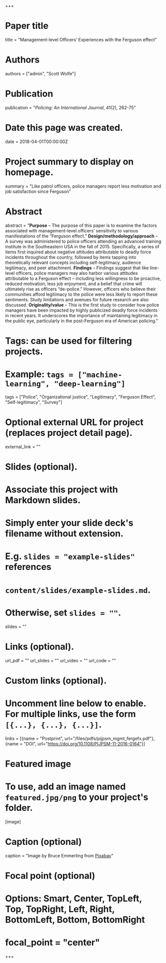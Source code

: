 +++
# Paper title
title = "Management-level Officers’ Experiences with the Ferguson effect"

# Authors
authors = ["admin", "Scott Wolfe"]

# Publication
publication = "*Policing: An International Journal*, 41(2), 262-75"

# Date this page was created.
date = 2018-04-01T00:00:00Z

# Project summary to display on homepage.
summary = "Like patrol officers, police managers report less motivation and job satisfaction since Ferguson"

# Abstract
abstract = "**Purpose** – The purpose of this paper is to examine the factors associated with management-level officers’ sensitivity to various manifestations of the “Ferguson effect.” **Design/methodology/approach** – A survey was administered to police officers attending an advanced training institute in the Southeastern USA in the fall of 2015. Specifically, a series of items first inquired about negative attitudes attributable to deadly force incidents throughout the country, followed by items tapping into theoretically relevant concepts including self-legitimacy, audience legitimacy, and peer attachment. **Findings** – Findings suggest that like line-level officers, police managers may also harbor various attitudes attributable to a Ferguson effect – including less willingness to be proactive, reduced motivation, less job enjoyment, and a belief that crime will ultimately rise as officers “de-police.” However, officers who believe their communities afford legitimacy to the police were less likely to report these sentiments. Study limitations and avenues for future research are also discussed. **Originality/value** – This is the first study to consider how police managers have been impacted by highly publicized deadly force incidents in recent years. It underscores the importance of maintaining legitimacy in the public eye, particularly in the post-Ferguson era of American policing."

# Tags: can be used for filtering projects.
# Example: `tags = ["machine-learning", "deep-learning"]`
tags = ["Police", "Organizational justice", "Legitimacy", "Ferguson Effect", "Self-legitimacy", "Survey"]

# Optional external URL for project (replaces project detail page).
external_link = ""

# Slides (optional).
#   Associate this project with Markdown slides.
#   Simply enter your slide deck's filename without extension.
#   E.g. `slides = "example-slides"` references 
#   `content/slides/example-slides.md`.
#   Otherwise, set `slides = ""`.
slides = ""

# Links (optional).
url_pdf = ""
url_slides = ""
url_video = ""
url_code = ""

# Custom links (optional).
#   Uncomment line below to enable. For multiple links, use the form `[{...}, {...}, {...}]`.
links = [{name = "Postprint", url="/files/pdfs/pijpsm_mgmt_fergefx.pdf"}, {name = "DOI", url="https://doi.org/10.1108/PIJPSM-11-2016-0164"}]

# Featured image
# To use, add an image named `featured.jpg/png` to your project's folder. 
[image]
  # Caption (optional)
  caption = "Image by Bruce Emmerling from [Pixabay](https://pixabay.com/photos/police-officer-cop-uniform-1507136/)"
  
  # Focal point (optional)
  # Options: Smart, Center, TopLeft, Top, TopRight, Left, Right, BottomLeft, Bottom, BottomRight
  # focal_point = "center"
+++

